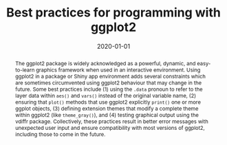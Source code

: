 ---
abstract: "The ggplot2 package is widely acknowledged as a powerful, dynamic, and easy-to-learn graphics framework when used in an interactive environment. Using ggplot2 in a package or Shiny app environment adds several constraints which are sometimes circumvented using ggplot2 behaviour that may change in the future. Some best practices include (1) using the `.data` pronoun to refer to the layer data within `aes()` and `vars()` instead of the original variable name, (2) ensuring that `plot()` methods that use ggplot2 explicitly `print()` one or more ggplot objects, (3) defining extension themes that modify a complete theme within ggplot2 (like `theme_gray()`), and (4) testing graphical output using the vdiffr package. Collectively, these practices result in better error messages with unexpected user input and ensure compatibility with most versions of ggplot2, including those to come in the future."
authors: ["D.W. Dunnington"]
date: "2020-01-01"
doi: ""
featured: false
image:
  caption: ""
  focal_point: ""
  preview_only: false
projects: []
publication: "RStudio Conference"
publication_short: ""
publication_types: ["1"]
summary: ""
tags: []
title: "Best practices for programming with ggplot2"
url_code: ""
url_dataset: ""
url_pdf: ""
url_poster: ""
url_project: "https://ggplot2.tidyverse.org/articles/ggplot2-in-packages.html"
url_slides: "https://fishandwhistle.net/slides/rstudioconf2020"
url_source: ""
url_video: "https://resources.rstudio.com/rstudio-conf-2020/best-practices-for-programming-with-ggplot2-dewey-dunnington"
---